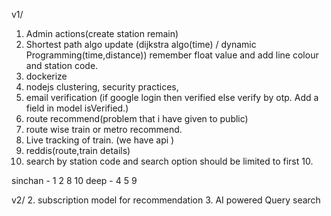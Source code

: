 v1/
1. Admin actions(create station remain)
2. Shortest path algo update (dijkstra algo(time) / dynamic Programming(time,distance)) remember float value and add line colour and station code. 
3. dockerize 
4. nodejs clustering, security practices,
5. email verification (if google login then verified else verify by otp. Add a field in model isVerified.)
6. route recommend(problem that i have given to public)
7. route wise train or metro recommend.
8. Live tracking of train. (we have api )
9. reddis(route,train details)
10. search by station code and search option should be limited to first 10.

sinchan - 1 2 8 10
deep - 4 5 9


v2/
2. subscription model for recommendation
3. AI powered Query search

